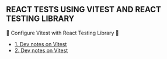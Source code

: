 ## REACT TESTS USING VITEST AND REACT TESTING LIBRARY
🚀 Configure Vitest with React Testing Library 🚀
* [1. Dev notes on Vitest]('https://dev.to/pacheco/configure-vitest-with-react-testing-library-5cbb')
* [2. Dev notes on Vitest]('https://dev.to/annietaylorchen/how-to-set-up-vite-react-ts-project-with-vitest-2f8d')